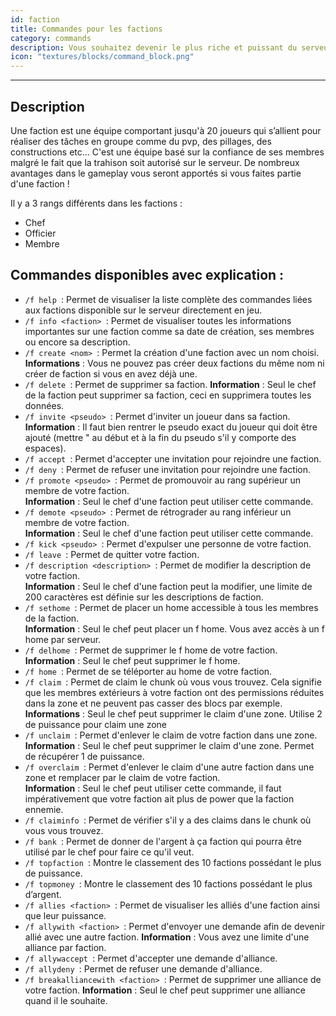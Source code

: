 ```yaml
---
id: faction
title: Commandes pour les factions 
category: commands
description: Vous souhaitez devenir le plus riche et puissant du serveur ? Envie de jouer en équipe pour évoluer rapidement et vous amuser encore plus sur le serveur ? Créez ou rejoignez une faction ! 
icon: "textures/blocks/command_block.png"
---
```

___
## Description  

Une faction est une équipe comportant jusqu'à 20 joueurs qui s’allient pour réaliser des tâches en groupe comme du pvp, des pillages, des constructions etc...
C'est une équipe basé sur la confiance de ses membres malgré le fait que la trahison soit autorisé sur le serveur. De nombreux avantages dans le gameplay vous seront apportés si vous faites partie d'une faction ! 

Il y a 3 rangs différents dans les factions : 

- Chef 
- Officier 
- Membre  

## Commandes disponibles avec explication :  

 * ``/f help ``: Permet de visualiser la liste complète des commandes liées aux factions disponible sur le serveur directement en jeu.
* ``/f info <faction> ``: Permet de visualiser toutes les informations importantes sur une faction comme sa date de création, ses membres ou encore sa description. 
* ``/f create <nom> ``: Permet la création d'une faction avec un nom choisi.     
 **Informations** : Vous ne pouvez pas créer deux factions du même nom ni créer de faction si vous en avez déjà une. 
* ``/f delete ``: Permet de supprimer sa faction. 
 **Information** : Seul le chef de la faction peut supprimer sa faction, ceci en supprimera toutes les données.   
* ``/f invite <pseudo> ``: Permet d'inviter un joueur dans sa faction.  
 **Information** : Il faut bien rentrer le pseudo exact du joueur qui doit être ajouté (mettre " au début et à la fin du pseudo s'il y comporte des espaces).   
* ``/f accept ``: Permet d'accepter une invitation pour rejoindre une faction. 
* ``/f deny ``: Permet de refuser une invitation pour rejoindre une faction.
 * ``/f promote <pseudo> ``: Permet de promouvoir au rang supérieur un membre de votre faction.   
 **Information** : Seul le chef d'une faction peut utiliser cette commande.
* ``/f demote <pseudo> ``: Permet de rétrograder au rang inférieur un membre de votre faction.   
 **Information** : Seul le chef d'une faction peut utiliser cette commande.
* ``/f kick <pseudo> ``: Permet d'expulser une personne de votre faction. 
* ``/f leave ``: Permet de quitter votre faction.  
* ``/f description <description> ``: Permet de modifier la description de votre faction.  
 **Information** : Seul le chef d'une faction peut la modifier, une limite de 200 caractères est définie sur les descriptions de faction.  
* ``/f sethome ``: Permet de placer un home accessible à tous les membres de la faction.    
 **Information** : Seul le chef peut placer un f home. Vous avez accès à un f home par serveur.
* ``/f delhome ``: Permet de supprimer le f home de votre faction.  
 **Information** : Seul le chef peut supprimer le f home.  
* ``/f home ``: Permet de se téléporter au home de votre faction.
* ``/f claim ``: Permet de claim le chunk où vous vous trouvez. Cela signifie que les membres extérieurs à votre faction ont des permissions réduites dans la zone et ne peuvent pas casser des blocs par exemple.   
 **Informations** : Seul le chef peut supprimer le claim d'une zone. Utilise 2 de puissance pour claim une zone
* ``/f unclaim ``: Permet d'enlever le claim de votre faction dans une zone.  
 **Information** : Seul le chef peut supprimer le claim d'une zone. Permet de récupérer 1 de puissance.
* ``/f overclaim ``: Permet d'enlever le claim d'une autre faction dans une zone et remplacer par le claim de votre faction.  
 **Information** : Seul le chef peut utiliser cette commande, il faut impérativement que votre faction ait plus de power que la faction ennemie.
 * ``/f claiminfo ``: Permet de vérifier s'il y a des claims dans le chunk où vous vous trouvez.
* ``/f bank ``: Permet de donner de l'argent à ça faction qui pourra être utilisé par le chef pour faire ce qu'il veut.
* ``/f topfaction ``: Montre le classement des 10 factions possédant le plus de puissance.
* ``/f topmoney ``: Montre le classement des 10 factions possédant le plus d’argent. 
* ``/f allies <faction> ``: Permet de visualiser les alliés d'une faction ainsi que leur puissance.
* ``/f allywith <faction> ``: Permet d'envoyer une demande afin de devenir allié avec une autre faction.
 **Information** : Vous avez une limite d'une alliance par faction.  
* ``/f allywaccept ``: Permet d'accepter une demande d'alliance.
* ``/f allydeny ``: Permet de refuser une demande d'alliance.
* ``/f breakalliancewith <faction> ``: Permet de supprimer une alliance de votre faction.
 **Information** : Seul le chef peut supprimer une alliance quand il le souhaite.
